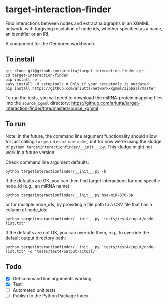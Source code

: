 # target-interaction-finder
Find interactions between nodes and extract subgraphs in an XGMML network, with forgiving resolution of node ids, whether specified as a name, an identifier or an IRI.

A component for the Genboree workbench.

## To install

```
git clone git@github.com:ariutta/target-interaction-finder.git
cd target-interaction-finder
pip install -e .
easy_install -U setuptools # Only if your setuptools is outdated
pip install https://github.com/ariutta/networkxxgmml/zipball/master
```

To run the tests, you will need to download the miRNA-protein mapping files into the ```source_xgmml``` directory: https://github.com/ariutta/target-interaction-finder/tree/master/source_xgmml

## To run

Note: in the future, the command line argument functionality should allow for just calling ```targetinteractionfinder```, but for now we're using the kludge of ```python targetinteractionfinder/__init__.py```. This kludge might not work in a future version.

Check command line argument defaults:

```
python targetinteractionfinder/__init__.py -h
```

If the defaults are OK, you can then find target interactions for one specific node_id (e.g., an miRNA name):

```
python targetinteractionfinder/__init__.py hsa-miR-370-3p
```

or for multiple node_ids, by providing a file path to a CSV file that has a column of node_ids:

```
python targetinteractionfinder/__init__.py 'tests/test4/input/node-list.txt'
```

If the defaults are not OK, you can override them, e.g., to override the default output directory path:

```
python targetinteractionfinder/__init__.py 'tests/test4/input/node-list.txt' -o 'tests/test4/output-actual/'
```

## Todo
* [x] Get command line arguments working
* [x] Test
* [ ] Automated unit tests
* [ ] Publish to the Python Package Index
